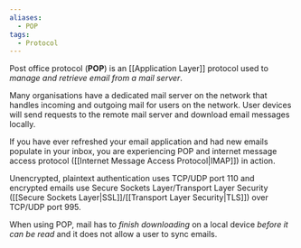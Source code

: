```yaml
---
aliases:
  - POP
tags:
  - Protocol
---
```

Post office protocol (**POP**) is an [[Application Layer]] protocol used to *manage and retrieve email from a mail server*. 

Many organisations have a dedicated mail server on the network that handles incoming and outgoing mail for users on the network. User devices will send requests to the remote mail server and download email messages locally. 

If you have ever refreshed your email application and had new emails populate in your inbox, you are experiencing POP and internet message access protocol ([[Internet Message Access Protocol|IMAP]]) in action. 

Unencrypted, plaintext authentication uses TCP/UDP port 110 and encrypted emails use Secure Sockets Layer/Transport Layer Security ([[Secure Sockets Layer|SSL]]/[[Transport Layer Security|TLS]]) over TCP/UDP port 995.  

When using POP, mail has to *finish downloading* on a local device *before it can be read* and it does not allow a user to sync emails.
